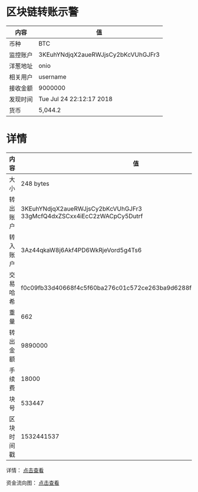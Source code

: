 ﻿# 区块链转账示警
|内容|值|
| ----- | ---- |
| 币种 | BTC |
|监控账户 | 3KEuhYNdjqX2aueRWJjsCy2bKcVUhGJFr3 |
 |洋葱地址 | onio | 
 |相关用户 | username | 
|接收金额 | 9000000 |
|发现时间 |Tue Jul 24 22:12:17 2018|
|货币 |5,044.2 |


# 详情
|内容|值|
| ---  |  ----- |
|大小   | 248 bytes |
|转出账户 |  3KEuhYNdjqX2aueRWJjsCy2bKcVUhGJFr3<br/>  33gMcfQ4dxZSCxx4iEcC2zWACpCy5Dutrf<br/>  |
|转入账户 |  3Az44qkaW8j6Akf4PD6WkRjeVord5g4Ts6<br/>  |
|交易哈希 | f0c09fb33d40668f4c5f60ba276c01c572ce263ba9d6288f3a314893d2da406c |
|重量 | 662 |
|转出金额 | 9890000 |
|手续费 | 18000 |
|块号 |533447|
|区块时间戳 | 1532441537 |


详情： [点击查看]( https://blockchain.info/tx/f0c09fb33d40668f4c5f60ba276c01c572ce263ba9d6288f3a314893d2da406c)

资金流向图： [点击查看](https://blockchain.info/tree/362373207)